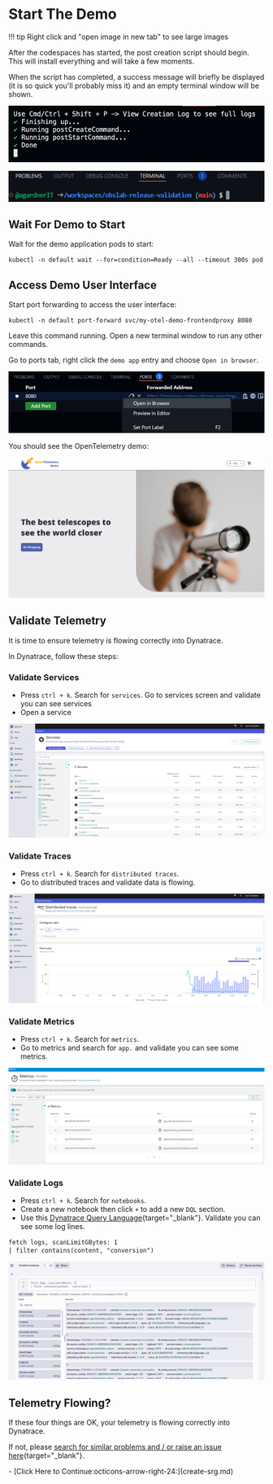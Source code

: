 # Start The Demo

!!! tip
    Right click and "open image in new tab" to see large images

After the codespaces has started, the post creation script should begin. This will install everything and will take a few moments.

When the script has completed, a success message will briefly be displayed (it is so quick you'll probably miss it) and an empty terminal window will be shown.

![success message](images/success-message.png)

![empty terminal](images/empty-terminal.png)

## Wait For Demo to Start

Wait for the demo application pods to start:

```
kubectl -n default wait --for=condition=Ready --all --timeout 300s pod
```

## Access Demo User Interface

Start port forwarding to access the user interface:

```
kubectl -n default port-forward svc/my-otel-demo-frontendproxy 8080
```

Leave this command running. Open a new terminal window to run any other commands.

Go to ports tab, right click the `demo app` entry and choose `Open in browser`.

![ports tab: open in browser](images/ports-open-in-browser.png)

You should see the OpenTelemetry demo:

![opentelemetry demo ui](images/otel-demo-ui.png)

## Validate Telemetry

It is time to ensure telemetry is flowing correctly into Dynatrace.

In Dynatrace, follow these steps:

### Validate Services

* Press `ctrl + k`. Search for `services`. Go to services screen and validate you can see services
* Open a service

![dynatrace: services screen](images/dt-services-screen.png)

### Validate Traces

* Press `ctrl + k`. Search for `distributed traces`.
* Go to distributed traces and validate data is flowing.

![dynatrace: distributed traces screen](images/dt-distributed-traces-screen.png)

### Validate Metrics

* Press `ctrl + k`. Search for `metrics`.
* Go to metrics and search for `app.` and validate you can see some metrics.

![dynatrace: metrics screen](images/dt-metrics-screen.png)

### Validate Logs

* Press `ctrl + k`. Search for `notebooks`.
* Create a new notebook then click `+` to add a new `DQL` section.
* Use this [Dynatrace Query Language](https://docs.dynatrace.com/docs/platform/grail/dynatrace-query-language){target="_blank"}. Validate you can see some log lines.

```
fetch logs, scanLimitGBytes: 1
| filter contains(content, "conversion")
```

![dynatrace: notebook logs query](images/dt-notebook-logs-screen.png)

## Telemetry Flowing?

If these four things are OK, your telemetry is flowing correctly into Dynatrace.

If not, please [search for similar problems and / or raise an issue here](https://github.com/dynatrace/obslab-release-validation/issues){target="_blank"}.

<div class="grid cards" markdown>
- [Click Here to Continue:octicons-arrow-right-24:](create-srg.md)
</div>